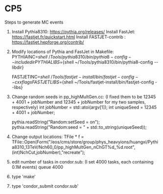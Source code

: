 # CP5
Steps to generate MC events
1. Install Pythia8310: https://pythia.org/releases/
   Install FastJet: https://fastjet.fr/quickstart.html
   Install FASTJET-contrib : https://fastjet.hepforge.org/contrib/
2. Modify locations of Pythia and FastJet in Makefile: 
	PYTHIAINC=${shell ~/Tools/pythia8310/bin/pythia8-config --includedir}
	PYTHIALIBS=${shell ~/Tools/pythia8310/bin/pythia8-config --libdir}

	FASTJETINC=${shell ~/Tools/fastjet-install/bin/fastjet-config --cxxflags}
	FASTJETLIBS=${shell ~/Tools/fastjet-install/bin/fastjet-config --libs}
3. Change random seeds in pp_highMultGen.cc: (I fixed them to be 12345 + 4001 + jobNumber and 12345 + jobNumber for my two samples, respectively)
	int jobNumber = std::atoi(argv[1]);
	int uniqueSeed = 12345 + 4001 + jobNumber;
	
	pythia.readString("Random:setSeed = on");
	pythia.readString("Random:seed = " + std::to_string(uniqueSeed));
4. Change output locations: 
	TFile * f = TFile::Open(Form("/eos/cms/store/group/phys_heavyions/huangxi/Pythia8310_13TeV/Nch60_0/pp_highMultGen_nChGT%d_%d.root",(int)NchCut,jobNumber),"recreate");
5. edit number of tasks in condor.sub: (I set 4000 tasks, each containing 0.1M events)
	queue 4000
6. type 'make'
7. type 'condor_submit condor.sub'
